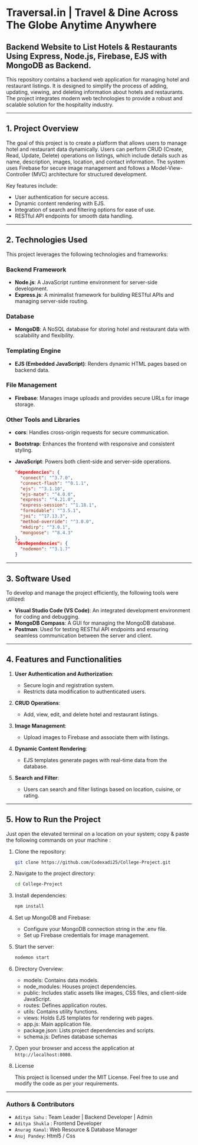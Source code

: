 # Traversal.in | Travel & Dine Across The Globe Anytime Anywhere
Backend Website to List Hotels & Restaurants Using Express, Node.js, Firebase, EJS with MongoDB as Backend.
---
This repository contains a backend web application for managing hotel and restaurant listings. It is designed to simplify the process of adding, updating, viewing, and deleting information about hotels and restaurants. The project integrates modern web technologies to provide a robust and scalable solution for the hospitality industry.

---

## 1. Project Overview

The goal of this project is to create a platform that allows users to manage hotel and restaurant data dynamically. Users can perform CRUD (Create, Read, Update, Delete) operations on listings, which include details such as name, description, images, location, and contact information. The system uses Firebase for secure image management and follows a Model-View-Controller (MVC) architecture for structured development.

Key features include:
- User authentication for secure access.
- Dynamic content rendering with EJS.
- Integration of search and filtering options for ease of use.
- RESTful API endpoints for smooth data handling.

---

## 2. Technologies Used

This project leverages the following technologies and frameworks:

### Backend Framework
- **Node.js**: A JavaScript runtime environment for server-side development.
- **Express.js**: A minimalist framework for building RESTful APIs and managing server-side routing.

### Database
- **MongoDB**: A NoSQL database for storing hotel and restaurant data with scalability and flexibility.

### Templating Engine
- **EJS (Embedded JavaScript)**: Renders dynamic HTML pages based on backend data.

### File Management
- **Firebase**: Manages image uploads and provides secure URLs for image storage.

### Other Tools and Libraries
- **cors**: Handles cross-origin requests for secure communication.
- **Bootstrap**: Enhances the frontend with responsive and consistent styling.
- **JavaScript**: Powers both client-side and server-side operations.

   ```json
   "dependencies": {
     "connect": "^3.7.0",
     "connect-flash": "^0.1.1",
     "ejs": "^3.1.10",
     "ejs-mate": "^4.0.0",
     "express": "^4.21.0",
     "express-session": "^1.18.1",
     "formidable": "^3.5.1",
     "joi": "^17.13.3",
     "method-override": "^3.0.0",
     "mkdirp": "^3.0.1",
     "mongoose": "^8.4.3"
   },
   "devDependencies": {
     "nodemon": "^3.1.7"
   }
   ```

---

## 3. Software Used

To develop and manage the project efficiently, the following tools were utilized:
- **Visual Studio Code (VS Code)**: An integrated development environment for coding and debugging.
- **MongoDB Compass**: A GUI for managing the MongoDB database.
- **Postman**: Used for testing RESTful API endpoints and ensuring seamless communication between the server and client.

---

## 4. Features and Functionalities

1. **User Authentication and Authorization**:
   - Secure login and registration system.
   - Restricts data modification to authenticated users.

2. **CRUD Operations**:
   - Add, view, edit, and delete hotel and restaurant listings.

3. **Image Management**:
   - Upload images to Firebase and associate them with listings.

4. **Dynamic Content Rendering**:
   - EJS templates generate pages with real-time data from the database.

5. **Search and Filter**:
   - Users can search and filter listings based on location, cuisine, or rating.

---

## 5. How to Run the Project

Just open the elevated terminal on a location on your system; copy & paste the following commands on your machine :

1. Clone the repository:
   ```bash
   git clone https://github.com/Codexadi25/College-Project.git
   ```
2. Navigate to the project directory:
   ```bash
   cd College-Project
   ```
3. Install dependencies:
   ```bash
   npm install
   ```
4. Set up MongoDB and Firebase:
   * Configure your MongoDB connection string in the .env file.
   * Set up Firebase credentials for image management.
5. Start the server:
   ```cmd
   nodemon start 
   ```
6. Directory Overview:
   * models: Contains data models.
   - node_modules: Houses project dependencies.
   - public: Includes static assets like images, CSS files, and client-side JavaScript.
   - routes: Defines application routes.
   - utils: Contains utility functions.
   - views: Holds EJS templates for rendering web pages.
   - app.js: Main application file.
   - package.json: Lists project dependencies and scripts.
   - schema.js: Defines database schemas
7. Open your browser and access the application at ```http://localhost:8080```.

8. License

   This project is licensed under the MIT License. Feel free to use and modify the code as per your requirements.
---
### Authors & Contributors
   - ```Aditya Sahu``` : Team Leader | Backend Developer | Admin
   - ```Aditya Shukla``` : Frontend Developer
   - ```Anurag Kamal```: Web Resource & Database Manager
   - ```Anuj Pandey```: Html5 / Css
